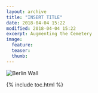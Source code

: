 ```yaml
---
layout: archive
title: "INSERT TITLE"
date: 2018-04-04 15:22
modified: 2018-04-04 15:22
excerpt: Augmenting the Cemetery
image:
  feature:
  teaser:
  thumb:  
---
```

![Berlin Wall](https://virginia.box.com/s/73w7kn5ix9q4a9l3pkdebkbi314r28aa)

{% include toc.html %}
